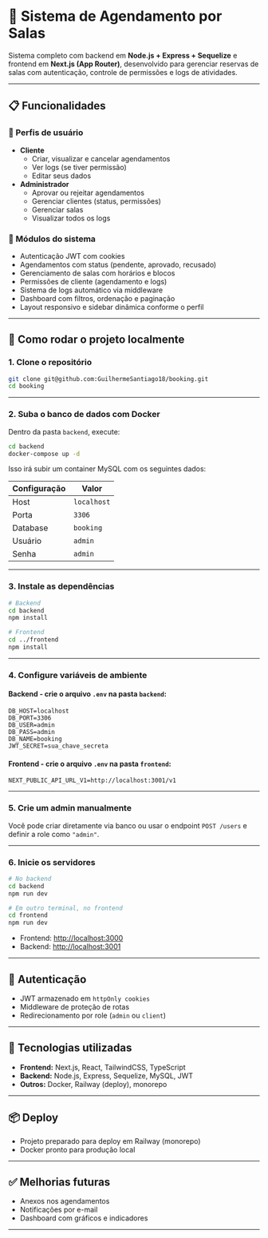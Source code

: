 # 🏢 Sistema de Agendamento por Salas

Sistema completo com backend em **Node.js + Express + Sequelize** e frontend em **Next.js (App Router)**, desenvolvido para gerenciar reservas de salas com autenticação, controle de permissões e logs de atividades.

---

## 📋 Funcionalidades

### 👤 Perfis de usuário

- **Cliente**
  - Criar, visualizar e cancelar agendamentos
  - Ver logs (se tiver permissão)
  - Editar seus dados
- **Administrador**
  - Aprovar ou rejeitar agendamentos
  - Gerenciar clientes (status, permissões)
  - Gerenciar salas
  - Visualizar todos os logs

### 🧹 Módulos do sistema

- Autenticação JWT com cookies
- Agendamentos com status (pendente, aprovado, recusado)
- Gerenciamento de salas com horários e blocos
- Permissões de cliente (agendamento e logs)
- Sistema de logs automático via middleware
- Dashboard com filtros, ordenação e paginação
- Layout responsivo e sidebar dinâmica conforme o perfil

---

## 🚀 Como rodar o projeto localmente

### 1. Clone o repositório

```bash
git clone git@github.com:GuilhermeSantiago18/booking.git
cd booking
```

---

### 2. Suba o banco de dados com Docker

Dentro da pasta `backend`, execute:

```bash
cd backend
docker-compose up -d
```

Isso irá subir um container MySQL com os seguintes dados:

| Configuração | Valor       |
| ------------ | ----------- |
| Host         | `localhost` |
| Porta        | `3306`      |
| Database     | `booking`   |
| Usuário      | `admin`     |
| Senha        | `admin`     |

---

### 3. Instale as dependências

```bash
# Backend
cd backend
npm install

# Frontend
cd ../frontend
npm install
```

---

### 4. Configure variáveis de ambiente

#### Backend - crie o arquivo `.env` na pasta `backend`:

```env
DB_HOST=localhost
DB_PORT=3306
DB_USER=admin
DB_PASS=admin
DB_NAME=booking
JWT_SECRET=sua_chave_secreta
```

#### Frontend - crie o arquivo `.env` na pasta `frontend`:

```env
NEXT_PUBLIC_API_URL_V1=http://localhost:3001/v1
```

---

### 5. Crie um admin manualmente

Você pode criar diretamente via banco ou usar o endpoint `POST /users` e definir a role como `"admin"`.

---

### 6. Inicie os servidores

```bash
# No backend
cd backend
npm run dev

# Em outro terminal, no frontend
cd frontend
npm run dev
```

- Frontend: [http://localhost:3000](http://localhost:3000)
- Backend: [http://localhost:3001](http://localhost:3001)

---

## 🔐 Autenticação

- JWT armazenado em `httpOnly cookies`
- Middleware de proteção de rotas
- Redirecionamento por role (`admin` ou `client`)

---

## 🧪 Tecnologias utilizadas

- **Frontend:** Next.js, React, TailwindCSS, TypeScript
- **Backend:** Node.js, Express, Sequelize, MySQL, JWT
- **Outros:** Docker, Railway (deploy), monorepo

---

## 📦 Deploy

- Projeto preparado para deploy em Railway (monorepo)
- Docker pronto para produção local

---

## ✅ Melhorias futuras

- Anexos nos agendamentos
- Notificações por e-mail
- Dashboard com gráficos e indicadores

---

